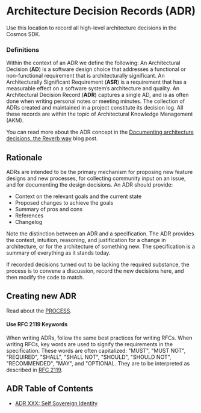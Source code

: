 # Architecture Decision Records (ADR)

Use this location to record all high-level architecture decisions in the Cosmos SDK.
### Definitions

Within the context of an ADR we define the following:
An Architectural Decision (**AD**) is a software design choice that addresses a functional or non-functional requirement that is architecturally significant.
An Architecturally Significant Requirement (**ASR**) is a requirement that has a measurable effect on a software system’s architecture and quality.
An Architectural Decision Record (**ADR**) captures a single AD, and is as often done when writing personal notes or meeting minutes. The collection of ADRs created and maintained in a project constitute its decision log. All these records are within the topic of Architectural Knowledge Management (AKM).

You can read more about the ADR concept in the [Documenting architecture decisions, the Reverb way](https://product.reverb.com/documenting-architecture-decisions-the-reverb-way-a3563bb24bd0#.78xhdix6t) blog post.

## Rationale

ADRs are intended to be the primary mechanism for proposing new feature designs and new processes, for collecting community input on an issue, and for documenting the design decisions.
An ADR should provide:

- Context on the relevant goals and the current state
- Proposed changes to achieve the goals
- Summary of pros and cons
- References
- Changelog

Note the distinction between an ADR and a specification. The ADR provides the context, intuition, reasoning, and justification for a change in architecture, or for the architecture of something new. The specification is a summary of everything as it stands today.

If recorded decisions turned out to be lacking the required substance, the process is to convene a discussion, record the new decisions here, and then modify the code to match.

## Creating new ADR

Read about the [PROCESS](./PROCESS.md).

#### Use RFC 2119 Keywords

When writing ADRs, follow the same best practices for writing RFCs. When writing RFCs, key words are used to signify the requirements in the specification. These words are often capitalized: "MUST", "MUST NOT", "REQUIRED", "SHALL", "SHALL NOT", "SHOULD", "SHOULD NOT", "RECOMMENDED", "MAY", and "OPTIONAL. They are to be interpreted as described in [RFC 2119](https://datatracker.ietf.org/doc/html/rfc2119).

## ADR Table of Contents

- [ADR XXX: Self Sovereign Identity](./adr-001-self-sovereign-identity.md)
